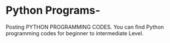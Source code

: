 # Python Programs-
Posting PYTHON PROGRAMMING CODES. 
You can find Python programming codes for beginner to intermediate Level.
